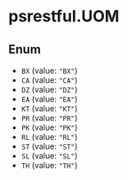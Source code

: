 # psrestful.UOM

## Enum

* `BX` (value: `"BX"`)
* `CA` (value: `"CA"`)
* `DZ` (value: `"DZ"`)
* `EA` (value: `"EA"`)
* `KT` (value: `"KT"`)
* `PR` (value: `"PR"`)
* `PK` (value: `"PK"`)
* `RL` (value: `"RL"`)
* `ST` (value: `"ST"`)
* `SL` (value: `"SL"`)
* `TH` (value: `"TH"`)
